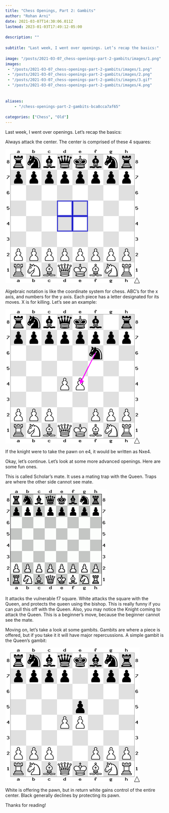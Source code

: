 ```yaml
---
title: "Chess Openings, Part 2: Gambits"
author: "Rohan Arni"
date: 2021-03-07T14:30:06.011Z
lastmod: 2023-01-03T17:49:12-05:00

description: ""

subtitle: "Last week, I went over openings. Let’s recap the basics:"

image: "/posts/2021-03-07_chess-openings-part-2-gambits/images/1.png" 
images:
 - "/posts/2021-03-07_chess-openings-part-2-gambits/images/1.png"
 - "/posts/2021-03-07_chess-openings-part-2-gambits/images/2.png"
 - "/posts/2021-03-07_chess-openings-part-2-gambits/images/3.gif"
 - "/posts/2021-03-07_chess-openings-part-2-gambits/images/4.png"


aliases:
    - "/chess-openings-part-2-gambits-bca8cca7af65"

categories: ["Chess", "Old"]
---
```


Last week, I went over openings. Let’s recap the basics:

Always attack the center. The center is comprised of these 4 squares:

![image](images/1.png#layoutTextWidth)


Algebraic notation is like the coordinate system for chess. ABC’s for the x axis, and numbers for the y axis. Each piece has a letter designated for its moves. X is for killing. Let’s see an example:

![image](images/2.png#layoutTextWidth)


If the knight were to take the pawn on e4, it would be written as Nxe4.

Okay, let’s continue. Let’s look at some more advanced openings. Here are some fun ones.

This is called Scholar’s mate. It uses a mating trap with the Queen. Traps are where the other side cannot see mate.

![image](images/3.gif#layoutTextWidth)


It attacks the vulnerable f7 square. White attacks the square with the Queen, and protects the queen using the bishop. This is really funny if you can pull this off with the Queen. Also, you may notice the Knight coming to attack the Queen. This is a beginner’s move, because the beginner cannot see the mate.

Moving on, let’s take a look at some gambits. Gambits are where a piece is offered, but if you take it it will have major repercussions. A simple gambit is the Queen’s gambit:

![image](images/4.png#layoutTextWidth)


White is offering the pawn, but in return white gains control of the entire center. Black generally declines by protecting its pawn.

Thanks for reading!

